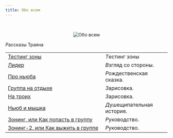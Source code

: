 ```yaml
---
title: Обо всем
---
```


&nbsp;
<p style='text-align: center'>
    <img src="/img/tit_about_all.gif" alt='Обо всем' />
</p>

<p class='text-center'>
    <i class="letter letter-r">Р</i>ассказы Траяна
</p>

<table class='table-links'>
<tr>
    <td style='width:60%'><a href='/all/trayan/trayn_lyrics/'>Тестинг зоны</a></td>
    <td><i class='letter letter-t'>Т</i>естинг зоны</td>
</tr>
<tr>
    <td><a href='/all/trayan/trayn_lyrics1/'>Лидер</a></td>
    <td><i class='letter letter-v'>В</i>згляд со стороны.</td>
</tr>
<tr>
    <td><a href='/all/trayan/trayn_lyrics2/'>Про ньюба</a></td>
    <td><i class='letter letter-r'>Р</i>ождественская сказка.</td>
</tr>
<tr>
    <td><a href='/all/trayan/trayn_lyrics3/'>Группа на отдыхе</a></td>
    <td><i class='letter letter-z'>З</i>арисовка.</td>
</tr>
<tr>
    <td><a href='/all/trayan/trayn_lyrics4/'>На троих</a></td>
    <td><i class='letter letter-z'>З</i>арисовка.</td>
</tr>
<tr>
    <td><a href='/all/trayan/trayn_lyrics5/'>Ньюб и мышка</a></td>
    <td><i class='letter letter-d'>Д</i>ушещипательная история.</td>
</tr>
<tr>
    <td><a href='/all/trayan/trayn_lyrics6/'>Зонинг, или Как попасть в группу</a></td>
    <td><i class='letter letter-r'>Р</i>уководство.</td>
</tr>
<tr>
    <td><a href='/all/trayan/trayn_lyrics7/'>Зонинг-2, или Как выжить в группе</a></td>
    <td><i class='letter letter-r'>Р</i>уководство.</td>
</tr>
</table>
